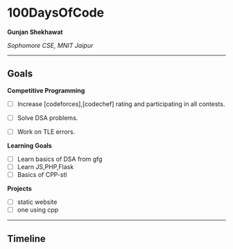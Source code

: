 # 100DaysOfCode

**Gunjan Shekhawat**

*Sophomore CSE, MNIT Jaipur*

---

## Goals

**Competitive Programming**
- [ ] Increase [codeforces],[codechef] rating and participating in all contests.
- [ ] Solve DSA problems.
- [ ] Work on TLE errors.



**Learning Goals**
- [ ] Learn basics of DSA from gfg
- [ ] Learn JS,PHP,Flask
- [ ] Basics of CPP-stl 

**Projects**
- [ ] static website
- [ ] one using cpp
---

## Timeline
